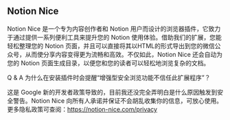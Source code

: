 ## Notion Nice

Notion Nice 是一个专为内容创作者和 Notion 用户而设计的浏览器插件，它致力于通过提供一系列便利工具来提升您的 Notion 使用体验。借助我们的扩展，您能轻松整理您的 Notion 页面，并且可以直接将其以HTML的形式导出到您的微信公众号，从而使分享内容变得更为流畅和高效。不仅如此，Notion Nice 还会自动为您的 Notion 页面生成目录，以便您和您的读者可以轻松地浏览复杂的文档。

Q & A
为什么在安装插件时会提醒“增强型安全浏览功能不信任此扩展程序”？

这是 Google 新的开发者政策导致的，目前我还没完全弄明白是什么原因触发到安全警告。Notion Nice 向所有人承诺并保证不会胡乱收集你的信息，可放心使用。更多隐私政策可查阅：https://notion-nice.com/privacy
